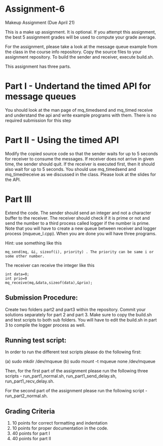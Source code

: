 # Assignment-6
Makeup Assignment (Due April 21)

This is a make up assignment. It is optional. If you attempt this assignment, the best 5 assignment grades will be used to compute your grade average.

For the assignment, please take a look at the message queue example from the class in the course info repository. Copy the source files to your assignment repository. To build the sender and receiver, execute build.sh.

This assignment has three parts. 

Part I - Undertand the timed API for message queues
================================

You should look at the man page of mq_timedsend and mq_timed receive and understand the api and write example programs with them. There is no required submission for this step


Part II - Using the timed API
=================

Modify the copied source code so that the sender waits for  up to 5 seconds for receiver to consume the messages. If receiver does not arrive in given time, the sender should quit. If the receiver is executed first, then it should also wait for up to 5 seconds. 
You should use mq_timedsend and mq_timedreceive as we discussed in the class. Please look at the slides for the API. 

Part III 
==============
Extend the code. The sender should send an integer and not a character buffer to the receiver. The receiver should check if it is prime or not and send the number to a third process called logger if the number is prime. Note that you will have to create a new queue between receiver and logger process (mqueue_l.cpp). When you are done you will have three programs.

Hint: use something like this
```
mq_send(mq, &i, sizeof(i), priority) . The priority can be same i or some other number.
```

The receiver can receive the integer like this
```
int data=0;
int prio=0
mq_receive(mq,&data,sizeof(data),&prio);
```

Submission Procedure:
----------------------
Create two folders part2 and part3 within the repository. Commit your solutions separately for part 2 and part 3. Make sure to copy
the build.sh and test scripts to both sub folders. You will have to edit the build.sh in part 3 to compile the logger process as well.

Running test script:
------------------------
In order to run the different test scripts please do the following first:

(a) sudo mkdir /dev/mqueue
(b) sudo mount -t mqueue none /dev/mqueue

Then, for the first part of the assignment please run the following three scripts - run_part1_normal.sh, run_part1_send_delay.sh, 
run_part1_recv_delay.sh.

For the second part of the assignment please run the following script - run_part2_normal.sh. 

Grading Criteria
--------------------
1. 10 points for correct formatting and indentation
2. 10 points for proper documentation in the code.
3. 40 points for part I
4. 40 points for part II


